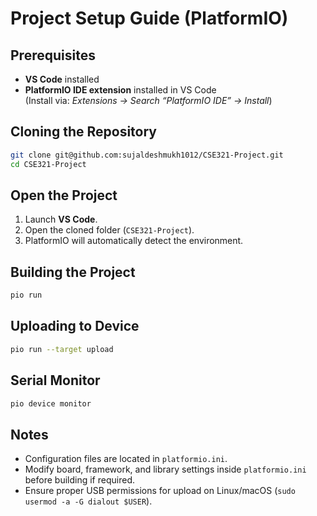 
# Project Setup Guide (PlatformIO)

## Prerequisites
- **VS Code** installed
- **PlatformIO IDE extension** installed in VS Code  
  (Install via: *Extensions → Search “PlatformIO IDE” → Install*)

## Cloning the Repository
```bash
git clone git@github.com:sujaldeshmukh1012/CSE321-Project.git
cd CSE321-Project
```

## Open the Project

1. Launch **VS Code**.
2. Open the cloned folder (`CSE321-Project`).
3. PlatformIO will automatically detect the environment.

## Building the Project

```bash
pio run
```

## Uploading to Device

```bash
pio run --target upload
```

## Serial Monitor

```bash
pio device monitor
```

## Notes

* Configuration files are located in `platformio.ini`.
* Modify board, framework, and library settings inside `platformio.ini` before building if required.
* Ensure proper USB permissions for upload on Linux/macOS (`sudo usermod -a -G dialout $USER`).

```
```
